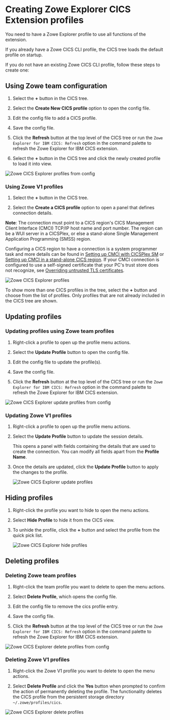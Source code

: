 # Creating Zowe Explorer CICS Extension profiles

You need to have a Zowe Explorer profile to use all functions of the extension.

If you already have a Zowe CICS CLI profile, the CICS tree loads the default profile on startup.  

If you do not have an existing Zowe CICS CLI profile, follow these steps to create one:

## Using Zowe team configuration

1. Select the **+** button in the CICS tree.

2. Select the **Create New CICS profile** option to open the config file.

3. Edit the config file to add a CICS profile.

4. Save the config file.

5. Click the **Refresh** button at the top level of the CICS tree or run the `Zowe Explorer for IBM CICS: Refresh` option in the command palette to refresh the Zowe Explorer for IBM CICS extension.

6. Select the **+** button in the CICS tree and click the newly created profile to load it into view.

![Zowe CICS Explorer profiles from config](/v2.3.x/images/ze-cics/create-profile-from-config.gif)

### Using Zowe V1 profiles

1. Select the **+** button in the CICS tree.

2. Select the **Create a CICS profile** option to open a panel that defines connection details.

**Note**: The connection must point to a CICS region's CICS Management Client Interface (CMCI) TCP/IP host name and port number. The region can be a WUI server in a CICSPlex, or else a stand-alone Single Management Application Programming (SMSS) region.  

Configuring a CICS region to have a connection is a system programmer task and more details can be found in [Setting up CMCI with CICSPlex SM](https://www.ibm.com/docs/en/cics-ts/5.3?topic=explorer-setting-up-cmci-cicsplex-sm) or [Setting up CMCI in a stand-alone CICS region](https://www.ibm.com/docs/en/cics-ts/5.3?topic=suace-setting-up-cmci-in-stand-alone-cics-region). If your CMCI connection is configured to use a self-signed certificate that your PC's trust store does not recognize, see [Overriding untrusted TLS certificates](ze-override-tls-certs.md).

![Zowe CICS Explorer profiles](/v2.3.x/images/ze-cics/create-profile.gif)

To show more than one CICS profiles in the tree, select the **+** button and choose from the list of profiles. Only profiles that are not already included in the CICS tree are shown.

## Updating profiles

### Updating profiles using Zowe team profiles

1. Right-click a profile to open up the profile menu actions.

2. Select the **Update Profile** button to open the config file.

3. Edit the config file to update the profile(s).

4. Save the config file.

5. Click the **Refresh** button at the top level of the CICS tree or run the `Zowe Explorer for IBM CICS: Refresh` option in the command palette to refresh the Zowe Explorer for IBM CICS extension.

![Zowe CICS Explorer update profiles from config](/v2.3.x/images/ze-cics/update-profile-from-config.gif)

### Updating Zowe V1 profiles

1. Right-click a profile to open up the profile menu actions.

2. Select the **Update Profile** button to update the session details.

    This opens a panel with fields containing the details that are used to create the connection. You can modify all fields apart from the **Profile Name**.

3. Once the details are updated, click the **Update Profile** button to apply the changes to the profile.

   ![Zowe CICS Explorer update profiles](/v2.3.x/images/ze-cics/update-profile.gif)

## Hiding profiles

1. Right-click the profile you want to hide to open the menu actions.

2. Select **Hide Profile** to hide it from the CICS view.

3. To unhide the profile, click the **+** button and select the profile from the quick pick list.

   ![Zowe CICS Explorer hide profiles](/v2.3.x/images/ze-cics/hide-profile.gif)

## Deleting profiles

### Deleting Zowe team profiles

1. Right-click the team profile you want to delete to open the menu actions.

2. Select **Delete Profile**, which opens the config file.

3. Edit the config file to remove the cics profile entry.

4. Save the config file.

5. Click the **Refresh** button at the top level of the CICS tree or run the `Zowe Explorer for IBM CICS: Refresh` option in the command palette to refresh the Zowe Explorer for IBM CICS extension.

![Zowe CICS Explorer delete profiles from config](/v2.3.x/images/ze-cics/delete-profile-from-config.gif)

### Deleting Zowe V1 profiles

1. Right-click the Zowe V1 profile you want to delete to open the menu actions.

2. Select **Delete Profile** and click the **Yes** button when prompted to confirm the action of permanently deleting the profile. The functionality deletes the CICS profile from the persistent storage directory `~/.zowe/profiles/cics`.

![Zowe CICS Explorer delete profiles](/v2.3.x/images/ze-cics/delete-profile.gif)
